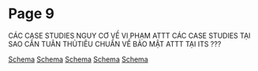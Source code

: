 # Page 9

CÁC CASE STUDIES NGUY CƠ VỀ VI PHẠM ATTT
CÁC CASE
STUDIES
TẠI SAO CẦN TUÂN
THỦTIÊU CHUẨN VỀ BẢO
MẬT ATTT TẠI ITS ???

[Schema](page_9_img_0.png)
[Schema](page_9_img_1.png)
[Schema](page_9_img_2.png)
[Schema](page_9_img_3.png)
[Schema](page_9_img_4.png)
